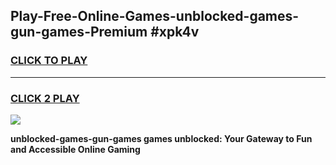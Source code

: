 
## Play-Free-Online-Games-unblocked-games-gun-games-Premium #xpk4v
<h3>
<a href="https://premium.freeplayer.one?title=unblocked-games-gun-games&ref=8M">CLICK TO PLAY</a></h3>
<hr>

<h3>
<a href="https://premium.freeplayer.one?title=unblocked-games-gun-games&ref=8M">CLICK 2 PLAY</a>
  
</h3>

<a href="https://premium.freeplayer.one?title=unblocked-games-gun-games&ref=8M"><img src="https://clearcache.store/games.png"></a>


**unblocked-games-gun-games games unblocked: Your Gateway to Fun and Accessible Online Gaming**
